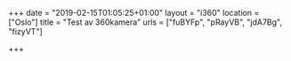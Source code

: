 +++
date = "2019-02-15T01:05:25+01:00"
layout = "i360"
location = ["Oslo"]
title = "Test av 360kamera"
urls = ["fuBYFp", "pRayVB", "jdA7Bg", "fizyVT"]

+++
